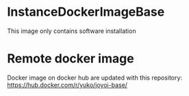 # InstanceDockerImageBase

This image only contains software installation

# Remote docker image

Docker image on docker hub are updated with this repository:<br/>
https://hub.docker.com/r/yuko/joyoi-base/
